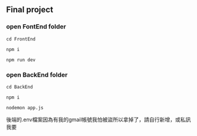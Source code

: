 ## Final project

### open FontEnd folder

```
cd FrontEnd
```

```
npm i
```

```
npm run dev
```

### open BackEnd folder

```
cd BackEnd
```

```
npm i
```

```
nodemon app.js
```

後端的.env檔案因為有我的gmail帳號我怕被盜所以拿掉了，請自行新增，或私訊我要
